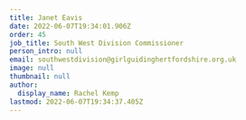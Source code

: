 ```yaml
---
title: Janet Eavis
date: 2022-06-07T19:34:01.906Z
order: 45
job_title: South West Division Commissioner
person_intro: null
email: southwestdivision@girlguidinghertfordshire.org.uk
image: null
thumbnail: null
author:
  display_name: Rachel Kemp
lastmod: 2022-06-07T19:34:37.405Z
---
```

